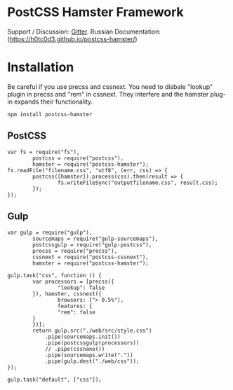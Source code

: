 # PostCSS Hamster Framework

Support / Discussion: [Gitter](https://gitter.im/postcss-hamster/hamster).
Russian Documentation: (https://h0tc0d3.github.io/postcss-hamster/)

# Installation

Be careful if you use precss and cssnext. You need to disbale "lookup" plugin in precss and "rem" in cssnext.
They interfere and the hamster plug-in expands their functionality.

```
npm install postcss-hamster
```

## PostCSS

```
var fs = require("fs"),
		postcss = require("postcss"),
		hamster = require("postcss-hamster"); 
fs.readFile("filename.css", "utf8", (err, css) => {
		postcss([hamster]).process(css).then(result => {
				fs.writeFileSync("outputfilename.css", result.css);
		});
});
```

## Gulp

```
var gulp = require("gulp"),
		sourcemaps = require("gulp-sourcemaps"),
		postcssgulp = require("gulp-postcss"),
		precss = require("precss"),
		cssnext = require("postcss-cssnext"),
		hamster = require("postcss-hamster");

gulp.task("css", function () {
		var processors = [precss({
				"lookup": false
		}), hamster, cssnext({
				browsers: ["> 0.5%"],
				features: {
				"rem": false
		}
		})];
		return gulp.src("./web/src/style.css")
			.pipe(sourcemaps.init())
			.pipe(postcssgulp(processors))
			// .pipe(cssnano())
			.pipe(sourcemaps.write("."))
			.pipe(gulp.dest("./web/css"));
});

gulp.task("default", ["css"]);

```